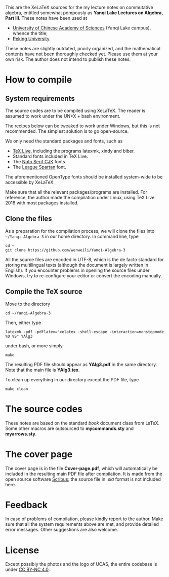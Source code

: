This are the XeLaTeX sources for the my lecture notes on commutative algebra, entitled somewhat pompously as **Yanqi Lake Lectures on Algebra, Part III**. These notes have been used at
* [University of Chinese Academy of Sciences](http://www.ucas.ac.cn) (Yanqi Lake campus), whence the title;
* [Peking University](http://www.pku.edu.cn).

These notes are slightly outdated, poorly organized, and the mathematical contents have not been thoroughly checked yet. Please use them at your own risk. The author does not intend to publish these notes.

# How to compile

## System requirements
The source codes are to be compiled using XeLaTeX. The reader is assumed to work under the UN*X + bash environment.

The recipes below can be tweaked to work under Windows, but this is not recommended. The simplest solution is to go open-source.

We only need the standard packages and fonts, such as
- [TeX Live](https://tug.org/texlive), including the programs latexmk, xindy and biber.
- Standard fonts included in TeX Live.
- The [Noto Serif CJK](https://github.com/googlei18n/noto-cjk) fonts.
- The [League Spartan](https://www.theleagueofmoveabletype.com/league-spartan) font.

The aforementioned OpenType fonts should be installed system-wide to be accessible by XeLaTeX.

Make sure that all the relevant packages/programs are installed. For reference, the author made the compilation under Linux, using TeX Live 2018 with most packages installed.

## Clone the files
As a preparation for the compilation process, we will clone the files into `~/Yanqi-Algebra-3` in our home directory. In command line, type
```
cd ~
git clone https://github.com/wenweili/Yanqi-Algebra-3
```

All the source files are encoded in UTF-8, which is the de facto standard for storing multilingual texts (although the document is largely written in English). If you encounter problems in opening the source files under Windows, try to re-configure your editor or convert the encoding manually.

## Compile the TeX source

Move to the directory
```
cd ~/Yanqi-Algebra-3
```
Then, either type
```
latexmk -pdf -pdflatex="xelatex -shell-escape -interaction=nonstopmode %O %S" YAlg3
```
under bash, or more simply
```
make
```

The resulting PDF file should appear as **YAlg3.pdf** in the same directory. Note that the main file is **YAlg3.tex**.

To clean up everything in our directory except the PDF file, type
```
make clean
```

# The source codes
These notes are based on the standard *book* document class from LaTeX. Some other macros are outsourced to **mycommands.sty** and **myarrows.sty**.

# The cover page
The cover page is in the file **Cover-page.pdf**, which will automatically be included in the resulting main PDF file after compilation. It is made from the open source software [Scribus](https://www.scribus.net/); the source file in *.sla* format is not included here.

# Feedback
In case of problems of compilation, please kindly report to the author. Make sure that all the system requirements above are met, and provide detailed error messages. Other suggestions are also welcome.

# License
Except possibly the photos and the logo of UCAS, the entire codebase is under [CC BY-NC 4.0](https://creativecommons.org/licenses/by-nc/4.0/).
